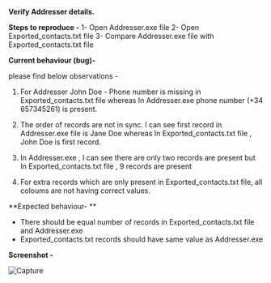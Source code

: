 
**Verify Addresser details.**

**Steps to reproduce -**
1- Open Addresser.exe file
2- Open Exported_contacts.txt file
3- Compare Addresser.exe file with Exported_contacts.txt file 


**Current behaviour (bug)-**

please find below observations -

1. For Addresser John Doe - Phone number is missing in Exported_contacts.txt file whereas In Addresser.exe phone number (+34 657345261) is present.

2. The order of records are not in sync. I can see first record in Addresser.exe file is Jane Doe whereas In Exported_contacts.txt file , John Doe is first record.

3. In Addresser.exe , I can see there are only two records are present but In Exported_contacts.txt file , 9 records are present

4. For extra records which are only present in Exported_contacts.txt file, all coloums are not having correct values.

**Expected behaviour-
**
- There should be equal number of records in Exported_contacts.txt file and Addresser.exe 
- Exported_contacts.txt records should have same value as Addresser.exe

**Screenshot -**

![Capture](https://user-images.githubusercontent.com/86852850/162226124-46e8d8ca-0b2c-479e-8454-fad4d5eb4300.PNG)













